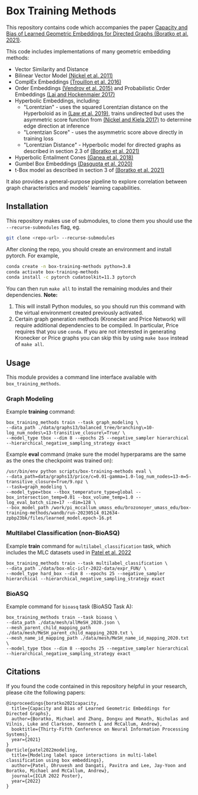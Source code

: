 # Box Training Methods
This repository contains code which accompanies the paper [Capacity and Bias of Learned Geometric Embeddings for Directed Graphs (Boratko et al. 2021)](https://proceedings.neurips.cc/paper/2021/hash/88d25099b103efd638163ecb40a55589-Abstract.html).

This code includes implementations of many geometric embedding methods:
- Vector Similarity and Distance
- Bilinear Vector Model [(Nickel et al. 2011)](https://openreview.net/forum?id=H14QEiZ_WS)
- ComplEx Embeddings [(Trouillon et al. 2016)](https://arxiv.org/abs/1606.06357)
- Order Embeddings [(Vendrov et al. 2015)](https://arxiv.org/abs/1511.06361) and Probabilistic Order Embeddings [(Lai and Hockenmaier 2017)](https://aclanthology.org/E17-1068.pdf)
- Hyperbolic Embeddings, including:
  - "Lorentzian" - uses the squared Lorentzian distance on the Hyperboloid as in [(Law et al. 2019)](http://proceedings.mlr.press/v97/law19a.html), trains undirected but uses the asymmetric score function from [(Nickel and Kiela 2017)](https://proceedings.neurips.cc/paper/2017/file/59dfa2df42d9e3d41f5b02bfc32229dd-Paper.pdf) to determine edge direction at inference
  - "Lorentzian Score" - uses the asymmetric score above directly in training loss 
  - "Lorentzian Distance" - Hyperbolic model for directed graphs as described in section 2.3 of [(Boratko et al. 2021)](https://proceedings.neurips.cc/paper/2021/hash/88d25099b103efd638163ecb40a55589-Abstract.html)
- Hyperbolic Entailment Cones [(Ganea et al. 2018)](https://arxiv.org/abs/1804.01882)
- Gumbel Box Embeddings [(Dasgupta et al. 2020)](https://arxiv.org/abs/2010.04831)
- t-Box model as described in section 3 of [(Boratko et al. 2021)](https://proceedings.neurips.cc/paper/2021/hash/88d25099b103efd638163ecb40a55589-Abstract.html)

It also provides a general-purpose pipeline to explore correlation between graph characteristics and models' learning capabilities.

## Installation

This repository makes use of submodules, to clone them you should use the `--recurse-submodules` flag, eg.
```bash
git clone <repo-url> --recurse-submodules
```
After cloning the repo, you should create an environment and install pytorch. For example,

```bash
conda create -n box-training-methods python=3.8
conda activate box-training-methods
conda install -c pytorch cudatoolkit=11.3 pytorch
```

You can then run `make all` to install the remaining modules and their dependencies. **Note:**
1. This will install Python modules, so you should run this command with the virtual environment created previously activated.
2. Certain graph generation methods (Kronecker and Price Network) will require additional dependencies to be compiled. In particular, Price requires that you use `conda`. If you are not interested in generating Kronecker or Price graphs you can skip this by using `make base` instead of `make all`.

## Usage

This module provides a command line interface available with `box_training_methods`.

### Graph Modeling

Example **training** command:
```
box_training_methods train --task graph_modeling \
--data_path ./data/graphs13/balanced_tree/branching\=10-log_num_nodes\=13-transitive_closure\=True/ \
--model_type tbox --dim 8 --epochs 25 --negative_sampler hierarchical --hierarchical_negative_sampling_strategy exact
```

Example **eval** command (make sure the model hyperparams are the same as the ones the checkpoint was trained on):
```
/usr/bin/env python scripts/box-training-methods eval \
--data_path=data/graphs13/price/c=0.01-gamma=1.0-log_num_nodes=13-m=5-transitive_closure=True/9.npz \
--task=graph_modeling \
--model_type=tbox --tbox_temperature_type=global --box_intersection_temp=0.01 --box_volume_temp=1.0 --log_eval_batch_size=17 --dim=128 \
--box_model_path /work/pi_mccallum_umass_edu/brozonoyer_umass_edu/box-training-methods/wandb/run-20230514_012634-zpbp23bk/files/learned_model.epoch-16.pt
```

### Multilabel Classification (non-BioASQ)

Example **train** command for `multilabel_classification` task, which includes the MLC datasets used in [Patel et al. 2022](https://par.nsf.gov/servlets/purl/10392233)
```
box_training_methods train --task multilabel_classification \
--data_path ./data/box-mlc-iclr-2022-data/expr_FUN/ \
--model_type hard_box --dim 8 --epochs 25 --negative_sampler hierarchical --hierarchical_negative_sampling_strategy exact
```

### BioASQ

Example command for `bioasq` task (BioASQ Task A):
```
box_training_methods train --task bioasq \
--data_path ./data/mesh/allMeSH_2020.json \
--mesh_parent_child_mapping_path ./data/mesh/MeSH_parent_child_mapping_2020.txt \
--mesh_name_id_mapping_path ./data/mesh/MeSH_name_id_mapping_2020.txt \
--model_type tbox --dim 8 --epochs 25 --negative_sampler hierarchical --hierarchical_negative_sampling_strategy exact
```

## Citations
If you found the code contained in this repository helpful in your research, please cite the following papers:

```
@inproceedings{boratko2021capacity,
  title={Capacity and Bias of Learned Geometric Embeddings for Directed Graphs},
  author={Boratko, Michael and Zhang, Dongxu and Monath, Nicholas and Vilnis, Luke and Clarkson, Kenneth L and McCallum, Andrew},
  booktitle={Thirty-Fifth Conference on Neural Information Processing Systems},
  year={2021}
}
@article{patel2022modeling,
  title={Modeling label space interactions in multi-label classification using box embeddings},
  author={Patel, Dhruvesh and Dangati, Pavitra and Lee, Jay-Yoon and Boratko, Michael and McCallum, Andrew},
  journal={ICLR 2022 Poster},
  year={2022}
}
```


